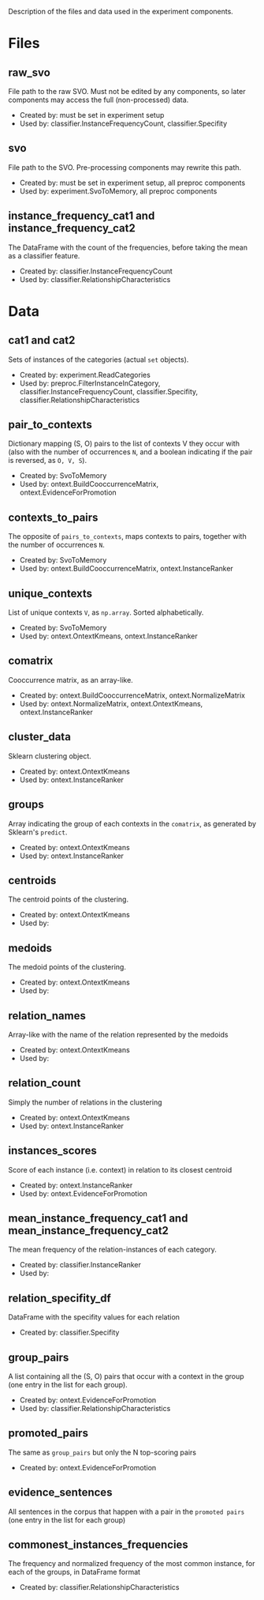Description of the files and data used in the experiment components.

# Files

## raw_svo

File path to the raw SVO.
Must not be edited by any components,
so later components may access the full (non-processed) data.

- Created by: must be set in experiment setup
- Used by: classifier.InstanceFrequencyCount, classifier.Specifity

## svo

File path to the SVO.
Pre-processing components may rewrite this path.

- Created by: must be set in experiment setup, all preproc components
- Used by: experiment.SvoToMemory, all preproc components

## instance_frequency_cat1 and instance_frequency_cat2

The DataFrame with the count of the frequencies,
before taking the mean as a classifier feature.

- Created by: classifier.InstanceFrequencyCount
- Used by: classifier.RelationshipCharacteristics


# Data

## cat1 and cat2

Sets of instances of the categories (actual `set` objects).

- Created by: experiment.ReadCategories
- Used by: preproc.FilterInstanceInCategory, classifier.InstanceFrequencyCount, classifier.Specifity, classifier.RelationshipCharacteristics

## pair_to_contexts

Dictionary mapping (S, O) pairs to the list of contexts V
they occur with (also with the number of occurrences `N`,
and a boolean indicating if the pair is reversed, as `O, V, S`).

- Created by: SvoToMemory
- Used by: ontext.BuildCooccurrenceMatrix, ontext.EvidenceForPromotion

## contexts_to_pairs

The opposite of `pairs_to_contexts`, maps contexts to pairs,
together with the number of occurrences `N`.

- Created by: SvoToMemory
- Used by: ontext.BuildCooccurrenceMatrix, ontext.InstanceRanker

## unique_contexts

List of unique contexts `V`, as `np.array`.
Sorted alphabetically.

- Created by: SvoToMemory
- Used by: ontext.OntextKmeans, ontext.InstanceRanker

## comatrix

Cooccurrence matrix, as an array-like.

- Created by: ontext.BuildCooccurrenceMatrix, ontext.NormalizeMatrix
- Used by: ontext.NormalizeMatrix, ontext.OntextKmeans, ontext.InstanceRanker

## cluster_data

Sklearn clustering object.

- Created by: ontext.OntextKmeans
- Used by: ontext.InstanceRanker

## groups

Array indicating the group of each contexts in the `comatrix`,
as generated by Sklearn's `predict`.

- Created by: ontext.OntextKmeans
- Used by: ontext.InstanceRanker

## centroids

The centroid points of the clustering.

- Created by: ontext.OntextKmeans
- Used by:

## medoids

The medoid points of the clustering.

- Created by: ontext.OntextKmeans
- Used by:

## relation_names

Array-like with the name of the relation represented by the medoids

- Created by: ontext.OntextKmeans
- Used by:

## relation_count

Simply the number of relations in the clustering

- Created by: ontext.OntextKmeans
- Used by: ontext.InstanceRanker

## instances_scores

Score of each instance (i.e. context) in relation to its closest centroid

- Created by: ontext.InstanceRanker
- Used by: ontext.EvidenceForPromotion

## mean_instance_frequency_cat1 and mean_instance_frequency_cat2

The mean frequency of the relation-instances of each category.

- Created by: classifier.InstanceRanker
- Used by:

## relation_specifity_df

DataFrame with the specifity values for each relation

- Created by: classifier.Specifity

## group_pairs

A list containing all the (S, O) pairs that occur with a
context in the group (one entry in the list for each group).

- Created by: ontext.EvidenceForPromotion
- Used by: classifier.RelationshipCharacteristics

## promoted_pairs

The same as `group_pairs` but only the N top-scoring pairs

- Created by: ontext.EvidenceForPromotion

## evidence_sentences

All sentences in the corpus that happen with a pair
in the `promoted pairs` (one entry in the list for each group)

## commonest_instances_frequencies

The frequency and normalized frequency of the most common
instance, for each of the groups, in DataFrame format

- Created by: classifier.RelationshipCharacteristics
